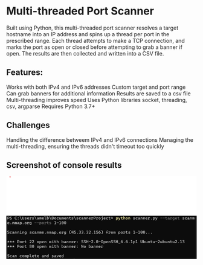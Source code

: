 # Multi-threaded Port Scanner

Built using Python, this multi-threaded port scanner resolves a target hostname into an IP address and spins up a thread per port in the prescribed range.
Each thread attempts to make a TCP connection, and marks the port as open or closed before attempting to grab a banner if open. The results are then collected and written into a CSV file. 

## Features:
Works with both IPv4 and IPv6 addresses
Custom target and port range
Can grab banners for additional information
Results are saved to a csv file
Multi-threading improves speed
Uses Python libraries socket, threading, csv, argparse
Requires Python 3.7+

## Challenges 
Handling the difference betweem IPv4 and IPv6 connections
Managing the multi-threading, ensuring the threads didn't timeout too quickly

## Screenshot of console results
![Screenshot](consoleOutput.png)
